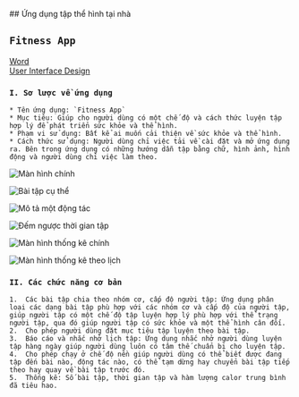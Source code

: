 ﻿﻿## Ứng dụng tập thể hình tại nhà

## `Fitness App`

[Word](https://github.com/mobiledev2019/N2_16_FitnessApp/blob/master/document/N02_16_Word.doc)  
[User Interface Design](https://github.com/mobiledev2019/N2_16_FitnessApp/blob/master/document/UserInterfaceDesignFitnessApp.bmpr) 
 

### `I. Sơ lược về ứng dụng`
  
	* Tên ứng dụng: `Fitness App`  
	* Mục tiêu: Giúp cho người dùng có một chế độ và cách thức luyện tập hợp lý để phát triển sức khỏe và thể hình.  
	* Phạm vi sử dụng: Bất kể ai muốn cải thiện về sức khỏe và thể hình.  
	* Cách thức sử dụng: Người dùng chỉ việc tải về cài đặt và mở ứng dụng ra. Bên trong ứng dụng có những hướng dẫn tập bằng chữ, hình ảnh, hình động và người dùng chỉ việc làm theo.  
	
![Màn hình chính](./giaoDien/main_layout.png)  

![Bài tập cụ thể](./image/giaoDien/chess_beginner.png)  

![Mô tả một động tác](./image/giaoDien/show_workout.png)  

![Đếm ngược thời gian tập](./image/giaoDien/readyToGo.png)  

![Màn hình thống kê chính](./image/giaoDien/reportMain.png)  

![Màn hình thống kê theo lịch](./image/giaoDien/report.png)  

	
### `II. Các chức năng cơ bản`

	1.	Các bài tập chia theo nhóm cơ, cấp độ người tập: Ứng dụng phân loại các dạng bài tập phù hợp với các nhóm cơ và cấp độ của người tập, giúp người tập có một chế độ tập luyện hợp lý phù hợp với thể trạng người tập, qua đó giúp người tập có sức khỏe và một thể hình cân đối.  
	2.	Cho phép người dùng đặt mục tiêu tập luyện theo bài tập.   
	3.	Báo cáo và nhắc nhở lịch tập: Ứng dụng nhắc nhở người dùng luyện tập hàng ngày giúp người dùng luôn có tâm thế chuẩn bị cho luyện tập.  
	4.	Cho phép chạy ở chế độ nền giúp người dùng có thể biết được đang tập đến bài nào, động tác nào, có thể tạm dừng hay chuyển bài tập tiếp theo hay quay về bài tập trước đó.  
	5.	Thống kê: Số bài tập, thời gian tập và hàm lượng calor trung bình đã tiêu hao.   

